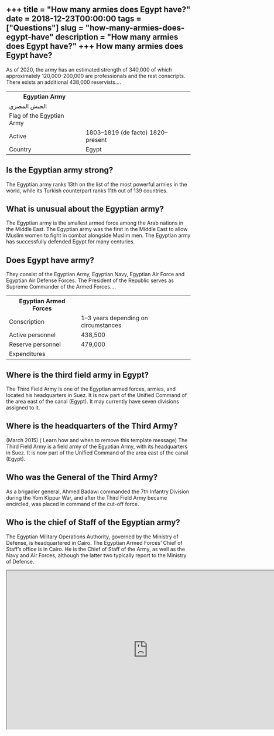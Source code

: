 +++
title = "How many armies does Egypt have?"
date = 2018-12-23T00:00:00
tags = ["Questions"]
slug = "how-many-armies-does-egypt-have"
description = "How many armies does Egypt have?"
+++
How many armies does Egypt have?
--------------------------------

As of 2020, the army has an estimated strength of 340,000 of which approximately 120,000-200,000 are professionals and the rest conscripts. There exists an additional 438,000 reservists….

<table><tr><th>Egyptian Army</th></tr><tr><td>الجيش المصري</td></tr><tr><td>Flag of the Egyptian Army</td></tr><tr><td>Active</td><td>1803–1819 (de facto) 1820–present</td></tr><tr><td>Country</td><td>Egypt</td></tr></table>

Is the Egyptian army strong?
----------------------------

The Egyptian army ranks 13th on the list of the most powerful armies in the world, while its Turkish counterpart ranks 11th out of 139 countries.

What is unusual about the Egyptian army?
----------------------------------------

The Egyptian army is the smallest armed force among the Arab nations in the Middle East. The Egyptian army was the first in the Middle East to allow Muslim women to fight in combat alongside Muslim men. The Egyptian army has successfully defended Egypt for many centuries.

Does Egypt have army?
---------------------

They consist of the Egyptian Army, Egyptian Navy, Egyptian Air Force and Egyptian Air Defense Forces. The President of the Republic serves as Supreme Commander of the Armed Forces….

<table><tr><th>Egyptian Armed Forces</th></tr><tr><td>Conscription</td><td>1–3 years depending on circumstances</td></tr><tr><td>Active personnel</td><td>438,500</td></tr><tr><td>Reserve personnel</td><td>479,000</td></tr><tr><td>Expenditures</td></tr></table>

Where is the third field army in Egypt?
---------------------------------------

The Third Field Army is one of the Egyptian armed forces, armies, and located his headquarters in Suez. It is now part of the Unified Command of the area east of the canal (Egypt). It may currently have seven divisions assigned to it.

Where is the headquarters of the Third Army?
--------------------------------------------

(March 2015) ( Learn how and when to remove this template message) The Third Field Army is a field army of the Egyptian Army, with its headquarters in Suez. It is now part of the Unified Command of the area east of the canal (Egypt).

Who was the General of the Third Army?
--------------------------------------

As a brigadier general, Ahmed Badawi commanded the 7th Infantry Division during the Yom Kippur War, and after the Third Field Army became encircled, was placed in command of the cut-off force.

Who is the chief of Staff of the Egyptian army?
-----------------------------------------------

The Egyptian Military Operations Authority, governed by the Ministry of Defense, is headquartered in Cairo. The Egyptian Armed Forces’ Chief of Staff’s office is in Cairo. He is the Chief of Staff of the Army, as well as the Navy and Air Forces, although the latter two typically report to the Ministry of Defense.

<iframe allow="accelerometer; autoplay; clipboard-write; encrypted-media; gyroscope; picture-in-picture" allowfullscreen="" class="__youtube_prefs__  epyt-is-override  no-lazyload" data-no-lazy="1" data-origheight="433" data-origwidth="770" data-skipgform_ajax_framebjll="" height="433" id="_ytid_18899" loading="lazy" src="https://www.youtube.com/embed/J-K5OjAkiEA?enablejsapi=1&autoplay=0&cc_load_policy=0&cc_lang_pref=&iv_load_policy=1&loop=0&modestbranding=0&rel=1&fs=1&playsinline=0&autohide=2&theme=dark&color=red&controls=1&" title="YouTube player" width="770"></iframe>
